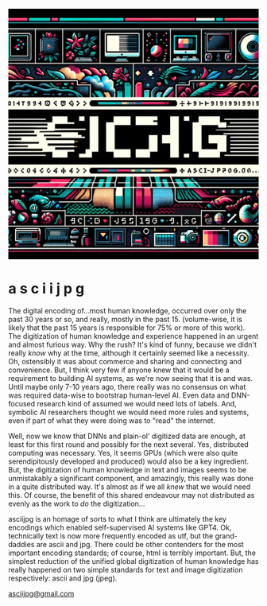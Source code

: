 ![asciijpg background](/img/background.png)
# a s c i i j p g
The digital encoding of...most human knowledge, occurred over only the past 30 years or so, and really, mostly in the past 15. (volume-wise, it is likely that the past 15 years is responsible for 75% or more of this work). The digitization of human knowledge and experience happened in an urgent and almost furious way. Why the rush? It's kind of funny, because we didn't really _know_ why at the time, although it certainly seemed like a necessity. Oh, ostensibly it was about commerce and sharing and connecting and convenience. But, I think very few if anyone knew that it would be a requirement to building AI systems, as we're now seeing that it is and was. Until maybe only 7-10 years ago, there really was no consensus on what was required data-wise to bootstrap human-level AI. Even data and DNN-focused research kind of assumed we would need lots of labels. And, symbolic AI researchers thought we would need more rules and systems, even if part of what they were doing was to "read" the internet.   

Well, now we know that DNNs and plain-ol' digitized data are enough, at least for this first round and possibly for the next several. Yes, distributed computing was necessary. Yes, it seems GPUs (which were also quite serendipitously developed and produced) would also be a key ingredient. But, the digitization of human knowledge in text and images seems to be unmistakably a significant component, and amazingly, this really was done in a quite distributed way. It's almost as if we all _knew_ that we would need this. Of course, the benefit of this shared endeavour may not distributed as evenly as the work to _do_ the digitization...   

asciijpg is an homage of sorts to what I think are ultimately the key encodings which enabled self-supervised AI systems like GPT4. Ok, technically text is now more frequently encoded as utf, but the grand-daddies are ascii and jpg. There could be other contenders for the most important encoding standards; of course, html is terribly important. But, the simplest reduction of the unified global digitization of human knowledge has really happened on two simple standards for text and image digitization respectively: ascii and jpg (jpeg).  

[asciijpg@gmail.com](asciijpg@gmail.com)

